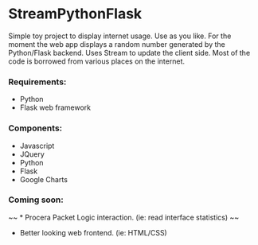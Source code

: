 # StreamPythonFlask


Simple toy project to display internet usage. Use as you like.
For the moment the web app displays a random number generated by the Python/Flask backend.
Uses Stream to update the client side. Most of the code is borrowed from various places on the internet. 


### Requirements:

  * Python
  * Flask web framework


### Components:
  
  * Javascript
  * JQuery
  * Python
  * Flask
  * Google Charts


### Coming soon:

~~  * Procera Packet Logic interaction. (ie: read interface statistics) ~~
  * Better looking web frontend. (ie: HTML/CSS)



